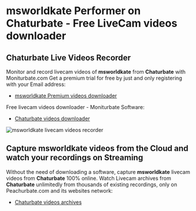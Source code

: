 # msworldkate Performer on Chaturbate - Free LiveCam videos downloader

## Chaturbate Live Videos Recorder

Monitor and record livecam videos of **msworldkate** from **Chaturbate** with Moniturbate.com
Get a premium trial for free by just and only registering with your Email address:
* [msworldkate Premium videos downloader](https://moniturbate.com/request-demo-licence-key.html)

Free livecam videos downloader - Moniturbate Software:
* [Chaturbate videos downloader](https://moniturbate.com/moniturbate-download-software.html)

![msworldkate livecam videos recorder](https://peachurnet.com/templates/moniturbate-software.png)


## Capture msworldkate videos from the Cloud and watch your recordings on Streaming

Without the need of downloading a software, capture **msworldkate** livecam videos from **Chaturbate** 100% online.
Watch Livecam archives from **Chaturbate** unlimitedly from thousands of existing recordings, only on Peachurbate.com and its websites network:
* [Chaturbate videos archives](https://peachurnet.com/)